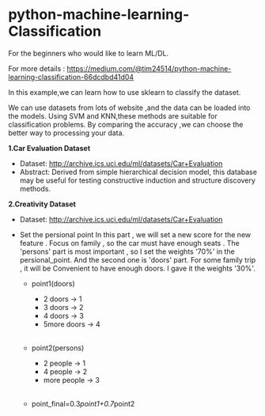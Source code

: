 # python-machine-learning-Classification
For the beginners who would like to learn ML/DL.

For more details : https://medium.com/@tim24514/python-machine-learning-classification-66dcdbd41d04

In this example,we can learn how to use sklearn to classify the dataset. 

We can use datasets from lots of website ,and the data can be loaded into the models. Using SVM and KNN,these methods are suitable for classification problems. By comparing the accuracy ,we can choose the better way to processing your data. 

**1.Car Evaluation Dataset** 

+ Dataset: http://archive.ics.uci.edu/ml/datasets/Car+Evaluation
+ Abstract: Derived from simple hierarchical decision model, this database may be useful for testing constructive induction and structure    discovery methods.


**2.Creativity Dataset** 

+ Dataset: http://archive.ics.uci.edu/ml/datasets/Car+Evaluation
+ Set the persional point
    In this part , we will set a new score for the new feature .
    Focus on family , so the car must have enough seats . 
    The 'persons' part is most important , so I set the weights '70%' in the persional_point.
    And the second one is 'doors' part. For some family trip , it will be Convenient to have 
    enough doors. I gave it the weights '30%'.
    
   * point1(doors)
     * 2 doors -> 1 
     * 3 doors -> 2 
     * 4 doors -> 3 
     * 5more doors -> 4
     <br />
   * point2(persons)
     * 2 people -> 1 
     * 4 people -> 2 
     * more people -> 3 
     <br />
     
     
   * point_final=0.3*point1+0.7*point2
